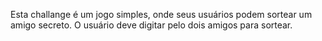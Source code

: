 Esta challange é um jogo simples, onde seus usuários podem sortear um amigo secreto.
O usuário deve digitar pelo dois amigos para sortear.

